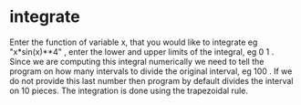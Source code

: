 # integrate
  Enter the function of variable x, that you would like to integrate eg "x*sin(x)**4" , enter the lower and upper limits of the integral, eg 0 1 .
 Since we are computing this integral numerically we need to tell the program on how many intervals to divide the original interval, eg 100 . If we do not provide this last number then program by default divides the interval on 10 pieces. The integration is done using the trapezoidal rule. 


